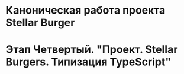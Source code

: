 # Каноническая работа проекта Stellar Burger 
# Этап Четвертый. "Проект. Stellar Burgers. Типизация TypeScript"

